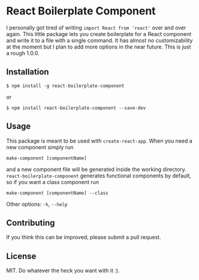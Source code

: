 # React Boilerplate Component

I personally got tired of writing `import React from 'react'` over and over again. This little package lets you create boilerplate for a React component and write it to a file with a single command. It has almost no customizability at the moment but I plan to add more options in the near future. This is just a rough 1.0.0.

## Installation

`$ npm install -g react-boilerplate-component`

or

`$ npm install react-boilerplate-component --save-dev`

## Usage

This package is meant to be used with `create-react-app`. When you need a new component simply run

`make-component [componentName]`

and a new component file will be generated inside the working directory. `react-boilerplate-component` generates functional components by default, so if you want a class component run

`make-component [componentName] --class`

Other options: `-h`, `--help`

## Contributing

If you think this can be improved, please submit a pull request.

## License

MIT. Do whatever the heck you want with it :).
